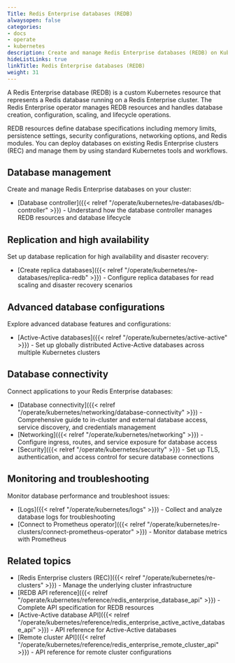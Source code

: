 ```yaml
---
Title: Redis Enterprise databases (REDB)
alwaysopen: false
categories:
- docs
- operate
- kubernetes
description: Create and manage Redis Enterprise databases (REDB) on Kubernetes using the Redis Enterprise operator.
hideListLinks: true
linkTitle: Redis Enterprise databases (REDB)
weight: 31
---
```


A Redis Enterprise database (REDB) is a custom Kubernetes resource that represents a Redis database running on a Redis Enterprise cluster. The Redis Enterprise operator manages REDB resources and handles database creation, configuration, scaling, and lifecycle operations.

REDB resources define database specifications including memory limits, persistence settings, security configurations, networking options, and Redis modules. You can deploy databases on existing Redis Enterprise clusters (REC) and manage them by using standard Kubernetes tools and workflows.

## Database management

Create and manage Redis Enterprise databases on your cluster:

- [Database controller]({{< relref "/operate/kubernetes/re-databases/db-controller" >}}) - Understand how the database controller manages REDB resources and database lifecycle

## Replication and high availability

Set up database replication for high availability and disaster recovery:

- [Create replica databases]({{< relref "/operate/kubernetes/re-databases/replica-redb" >}}) - Configure replica databases for read scaling and disaster recovery scenarios

## Advanced database configurations

Explore advanced database features and configurations:

- [Active-Active databases]({{< relref "/operate/kubernetes/active-active" >}}) - Set up globally distributed Active-Active databases across multiple Kubernetes clusters

## Database connectivity

Connect applications to your Redis Enterprise databases:

- [Database connectivity]({{< relref "/operate/kubernetes/networking/database-connectivity" >}}) - Comprehensive guide to in-cluster and external database access, service discovery, and credentials management
- [Networking]({{< relref "/operate/kubernetes/networking" >}}) - Configure ingress, routes, and service exposure for database access
- [Security]({{< relref "/operate/kubernetes/security" >}}) - Set up TLS, authentication, and access control for secure database connections

## Monitoring and troubleshooting

Monitor database performance and troubleshoot issues:

- [Logs]({{< relref "/operate/kubernetes/logs" >}}) - Collect and analyze database logs for troubleshooting
- [Connect to Prometheus operator]({{< relref "/operate/kubernetes/re-clusters/connect-prometheus-operator" >}}) - Monitor database metrics with Prometheus

## Related topics

- [Redis Enterprise clusters (REC)]({{< relref "/operate/kubernetes/re-clusters" >}}) - Manage the underlying cluster infrastructure
- [REDB API reference]({{< relref "/operate/kubernetes/reference/redis_enterprise_database_api" >}}) - Complete API specification for REDB resources
- [Active-Active database API]({{< relref "/operate/kubernetes/reference/redis_enterprise_active_active_database_api" >}}) - API reference for Active-Active databases
- [Remote cluster API]({{< relref "/operate/kubernetes/reference/redis_enterprise_remote_cluster_api" >}}) - API reference for remote cluster configurations
